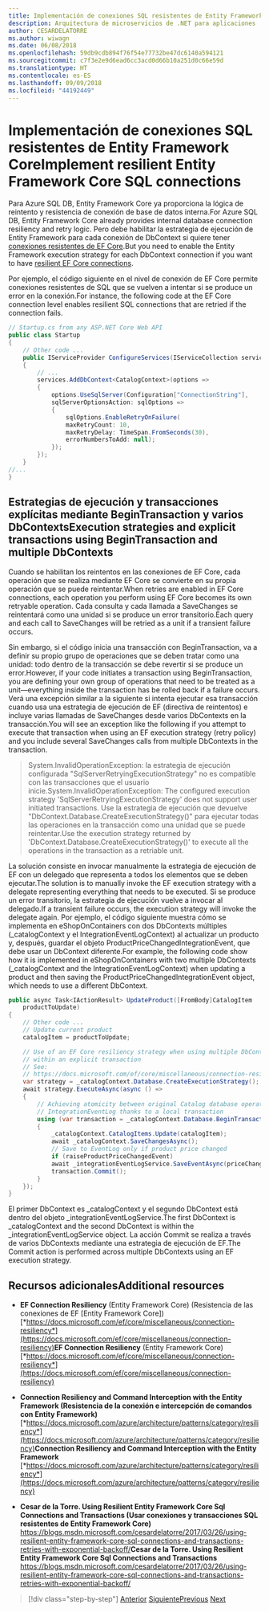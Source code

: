 ```yaml
---
title: Implementación de conexiones SQL resistentes de Entity Framework Core
description: Arquitectura de microservicios de .NET para aplicaciones .NET en contenedores | Implementación de conexiones SQL resistentes de Entity Framework Core. Esta técnica es especialmente importante cuando se usa Azure SQL Database en la nube.
author: CESARDELATORRE
ms.author: wiwagn
ms.date: 06/08/2018
ms.openlocfilehash: 59db9cdb894f76f54e77732be47dc6140a594121
ms.sourcegitcommit: c7f3e2e9d6ead6cc3acd0d66b10a251d0c66e59d
ms.translationtype: HT
ms.contentlocale: es-ES
ms.lasthandoff: 09/09/2018
ms.locfileid: "44192449"
---
```

# <a name="implement-resilient-entity-framework-core-sql-connections"></a><span data-ttu-id="43e3d-104">Implementación de conexiones SQL resistentes de Entity Framework Core</span><span class="sxs-lookup"><span data-stu-id="43e3d-104">Implement resilient Entity Framework Core SQL connections</span></span>

<span data-ttu-id="43e3d-105">Para Azure SQL DB, Entity Framework Core ya proporciona la lógica de reintento y resistencia de conexión de base de datos interna.</span><span class="sxs-lookup"><span data-stu-id="43e3d-105">For Azure SQL DB, Entity Framework Core already provides internal database connection resiliency and retry logic.</span></span> <span data-ttu-id="43e3d-106">Pero debe habilitar la estrategia de ejecución de Entity Framework para cada conexión de DbContext si quiere tener [conexiones resistentes de EF Core](https://docs.microsoft.com/ef/core/miscellaneous/connection-resiliency).</span><span class="sxs-lookup"><span data-stu-id="43e3d-106">But you need to enable the Entity Framework execution strategy for each DbContext connection if you want to have [resilient EF Core connections](https://docs.microsoft.com/ef/core/miscellaneous/connection-resiliency).</span></span>

<span data-ttu-id="43e3d-107">Por ejemplo, el código siguiente en el nivel de conexión de EF Core permite conexiones resistentes de SQL que se vuelven a intentar si se produce un error en la conexión.</span><span class="sxs-lookup"><span data-stu-id="43e3d-107">For instance, the following code at the EF Core connection level enables resilient SQL connections that are retried if the connection fails.</span></span>

```csharp
// Startup.cs from any ASP.NET Core Web API
public class Startup
{
    // Other code ...
    public IServiceProvider ConfigureServices(IServiceCollection services)
    {
        // ...
        services.AddDbContext<CatalogContext>(options =>
        {
            options.UseSqlServer(Configuration["ConnectionString"],
            sqlServerOptionsAction: sqlOptions =>
            {
                sqlOptions.EnableRetryOnFailure(
                maxRetryCount: 10,
                maxRetryDelay: TimeSpan.FromSeconds(30),
                errorNumbersToAdd: null);
            });
        });
    }
//...
}
```

## <a name="execution-strategies-and-explicit-transactions-using-begintransaction-and-multiple-dbcontexts"></a><span data-ttu-id="43e3d-108">Estrategias de ejecución y transacciones explícitas mediante BeginTransaction y varios DbContexts</span><span class="sxs-lookup"><span data-stu-id="43e3d-108">Execution strategies and explicit transactions using BeginTransaction and multiple DbContexts</span></span>

<span data-ttu-id="43e3d-109">Cuando se habilitan los reintentos en las conexiones de EF Core, cada operación que se realiza mediante EF Core se convierte en su propia operación que se puede reintentar.</span><span class="sxs-lookup"><span data-stu-id="43e3d-109">When retries are enabled in EF Core connections, each operation you perform using EF Core becomes its own retryable operation.</span></span> <span data-ttu-id="43e3d-110">Cada consulta y cada llamada a SaveChanges se reintentará como una unidad si se produce un error transitorio.</span><span class="sxs-lookup"><span data-stu-id="43e3d-110">Each query and each call to SaveChanges will be retried as a unit if a transient failure occurs.</span></span>

<span data-ttu-id="43e3d-111">Sin embargo, si el código inicia una transacción con BeginTransaction, va a definir su propio grupo de operaciones que se deben tratar como una unidad: todo dentro de la transacción se debe revertir si se produce un error.</span><span class="sxs-lookup"><span data-stu-id="43e3d-111">However, if your code initiates a transaction using BeginTransaction, you are defining your own group of operations that need to be treated as a unit—everything inside the transaction has be rolled back if a failure occurs.</span></span> <span data-ttu-id="43e3d-112">Verá una excepción similar a la siguiente si intenta ejecutar esa transacción cuando usa una estrategia de ejecución de EF (directiva de reintentos) e incluye varias llamadas de SaveChanges desde varios DbContexts en la transacción.</span><span class="sxs-lookup"><span data-stu-id="43e3d-112">You will see an exception like the following if you attempt to execute that transaction when using an EF execution strategy (retry policy) and you include several SaveChanges calls from multiple DbContexts in the transaction.</span></span>

> <span data-ttu-id="43e3d-113">System.InvalidOperationException: la estrategia de ejecución configurada "SqlServerRetryingExecutionStrategy" no es compatible con las transacciones que el usuario inicie.</span><span class="sxs-lookup"><span data-stu-id="43e3d-113">System.InvalidOperationException: The configured execution strategy 'SqlServerRetryingExecutionStrategy' does not support user initiated transactions.</span></span> <span data-ttu-id="43e3d-114">Use la estrategia de ejecución que devuelve "DbContext.Database.CreateExecutionStrategy()" para ejecutar todas las operaciones en la transacción como una unidad que se puede reintentar.</span><span class="sxs-lookup"><span data-stu-id="43e3d-114">Use the execution strategy returned by 'DbContext.Database.CreateExecutionStrategy()' to execute all the operations in the transaction as a retriable unit.</span></span>

<span data-ttu-id="43e3d-115">La solución consiste en invocar manualmente la estrategia de ejecución de EF con un delegado que representa a todos los elementos que se deben ejecutar.</span><span class="sxs-lookup"><span data-stu-id="43e3d-115">The solution is to manually invoke the EF execution strategy with a delegate representing everything that needs to be executed.</span></span> <span data-ttu-id="43e3d-116">Si se produce un error transitorio, la estrategia de ejecución vuelve a invocar al delegado.</span><span class="sxs-lookup"><span data-stu-id="43e3d-116">If a transient failure occurs, the execution strategy will invoke the delegate again.</span></span> <span data-ttu-id="43e3d-117">Por ejemplo, el código siguiente muestra cómo se implementa en eShopOnContainers con dos DbContexts múltiples (\_catalogContext y el IntegrationEventLogContext) al actualizar un producto y, después, guardar el objeto ProductPriceChangedIntegrationEvent, que debe usar un DbContext diferente.</span><span class="sxs-lookup"><span data-stu-id="43e3d-117">For example, the following code show how it is implemented in eShopOnContainers with two multiple DbContexts (\_catalogContext and the IntegrationEventLogContext) when updating a product and then saving the ProductPriceChangedIntegrationEvent object, which needs to use a different DbContext.</span></span>

```csharp
public async Task<IActionResult> UpdateProduct([FromBody]CatalogItem
    productToUpdate)
{
    // Other code ...
    // Update current product
    catalogItem = productToUpdate;

    // Use of an EF Core resiliency strategy when using multiple DbContexts
    // within an explicit transaction
    // See:
    // https://docs.microsoft.com/ef/core/miscellaneous/connection-resiliency
    var strategy = _catalogContext.Database.CreateExecutionStrategy();
    await strategy.ExecuteAsync(async () =>
    {
        // Achieving atomicity between original Catalog database operation and the
        // IntegrationEventLog thanks to a local transaction
        using (var transaction = _catalogContext.Database.BeginTransaction())
        {
            _catalogContext.CatalogItems.Update(catalogItem);
            await _catalogContext.SaveChangesAsync();
            // Save to EventLog only if product price changed
            if (raiseProductPriceChangedEvent)
            await _integrationEventLogService.SaveEventAsync(priceChangedEvent);
            transaction.Commit();
        }
    });
}
```

<span data-ttu-id="43e3d-118">El primer DbContext es \_catalogContext y el segundo DbContext está dentro del objeto \_integrationEventLogService.</span><span class="sxs-lookup"><span data-stu-id="43e3d-118">The first DbContext is \_catalogContext and the second DbContext is within the \_integrationEventLogService object.</span></span> <span data-ttu-id="43e3d-119">La acción Commit se realiza a través de varios DbContexts mediante una estrategia de ejecución de EF.</span><span class="sxs-lookup"><span data-stu-id="43e3d-119">The Commit action is performed across multiple DbContexts using an EF execution strategy.</span></span>

## <a name="additional-resources"></a><span data-ttu-id="43e3d-120">Recursos adicionales</span><span class="sxs-lookup"><span data-stu-id="43e3d-120">Additional resources</span></span>

-   <span data-ttu-id="43e3d-121">**EF Connection Resiliency** (Entity Framework Core) (Resistencia de las conexiones de EF [Entity Framework Core])[*https://docs.microsoft.com/ef/core/miscellaneous/connection-resiliency*](https://docs.microsoft.com/ef/core/miscellaneous/connection-resiliency)</span><span class="sxs-lookup"><span data-stu-id="43e3d-121">**EF Connection Resiliency** (Entity Framework Core) [*https://docs.microsoft.com/ef/core/miscellaneous/connection-resiliency*](https://docs.microsoft.com/ef/core/miscellaneous/connection-resiliency)</span></span>

-   <span data-ttu-id="43e3d-122">**Connection Resiliency and Command Interception with the Entity Framework (Resistencia de la conexión e intercepción de comandos con Entity Framework)**
    [*https://docs.microsoft.com/azure/architecture/patterns/category/resiliency*](https://docs.microsoft.com/azure/architecture/patterns/category/resiliency)</span><span class="sxs-lookup"><span data-stu-id="43e3d-122">**Connection Resiliency and Command Interception with the Entity Framework**
[*https://docs.microsoft.com/azure/architecture/patterns/category/resiliency*](https://docs.microsoft.com/azure/architecture/patterns/category/resiliency)</span></span>

-   <span data-ttu-id="43e3d-123">**Cesar de la Torre. Using Resilient Entity Framework Core Sql Connections and Transactions (Usar conexiones y transacciones SQL resistentes de Entity Framework Core)**
    <https://blogs.msdn.microsoft.com/cesardelatorre/2017/03/26/using-resilient-entity-framework-core-sql-connections-and-transactions-retries-with-exponential-backoff/></span><span class="sxs-lookup"><span data-stu-id="43e3d-123">**Cesar de la Torre. Using Resilient Entity Framework Core Sql Connections and Transactions**
<https://blogs.msdn.microsoft.com/cesardelatorre/2017/03/26/using-resilient-entity-framework-core-sql-connections-and-transactions-retries-with-exponential-backoff/></span></span>

>[!div class="step-by-step"]
<span data-ttu-id="43e3d-124">[Anterior](implement-retries-exponential-backoff.md)
[Siguiente](explore-custom-http-call-retries-exponential-backoff.md)</span><span class="sxs-lookup"><span data-stu-id="43e3d-124">[Previous](implement-retries-exponential-backoff.md)
[Next](explore-custom-http-call-retries-exponential-backoff.md)</span></span>
